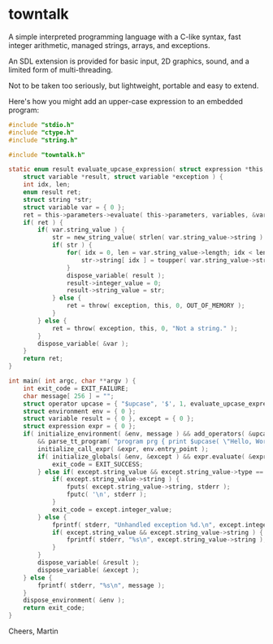 # towntalk

A simple interpreted programming language with a C-like syntax,
fast integer arithmetic, managed strings, arrays, and exceptions.

An SDL extension is provided for basic input, 2D graphics, sound, and 
a limited form of multi-threading.

Not to be taken too seriously, but lightweight, portable and easy to extend.

Here's how you might add an upper-case expression to an embedded program:

```C
#include "stdio.h"
#include "ctype.h"
#include "string.h"

#include "towntalk.h"

static enum result evaluate_upcase_expression( struct expression *this, struct variable *variables,
	struct variable *result, struct variable *exception ) {
	int idx, len;
	enum result ret;
	struct string *str;
	struct variable var = { 0 };
	ret = this->parameters->evaluate( this->parameters, variables, &var, exception );
	if( ret ) {
		if( var.string_value ) {
			str = new_string_value( strlen( var.string_value->string ) );
			if( str ) {
				for( idx = 0, len = var.string_value->length; idx < len; idx++ ) {
					str->string[ idx ] = toupper( var.string_value->string[ idx ] );
				}
				dispose_variable( result );
				result->integer_value = 0;
				result->string_value = str;
			} else {
				ret = throw( exception, this, 0, OUT_OF_MEMORY );
			}
		} else {
			ret = throw( exception, this, 0, "Not a string." );
		}
		dispose_variable( &var );
	}
	return ret;
}

int main( int argc, char **argv ) {
	int exit_code = EXIT_FAILURE;
	char message[ 256 ] = "";
	struct operator upcase = { "$upcase", '$', 1, evaluate_upcase_expression, NULL };
	struct environment env = { 0 };
	struct variable result = { 0 }, except = { 0 };
	struct expression expr = { 0 };
	if( initialize_environment( &env, message ) && add_operators( &upcase, &env, message )
		&& parse_tt_program( "program prg { print $upcase( \"Hello, World!\" ); } ", "prg", &env, message ) ) {
		initialize_call_expr( &expr, env.entry_point );
		if( initialize_globals( &env, &except ) && expr.evaluate( &expr, NULL, &result, &except ) ) {
			exit_code = EXIT_SUCCESS;
		} else if( except.string_value && except.string_value->type == EXIT ) {
			if( except.string_value->string ) {
				fputs( except.string_value->string, stderr );
				fputc( '\n', stderr );
			}
			exit_code = except.integer_value;
		} else {
			fprintf( stderr, "Unhandled exception %d.\n", except.integer_value );
			if( except.string_value && except.string_value->string ) {
				fprintf( stderr, "%s\n", except.string_value->string );
			}
		}
		dispose_variable( &result );
		dispose_variable( &except );
	} else {
		fprintf( stderr, "%s\n", message );
	}
	dispose_environment( &env );
	return exit_code;
}
```

Cheers,
Martin
